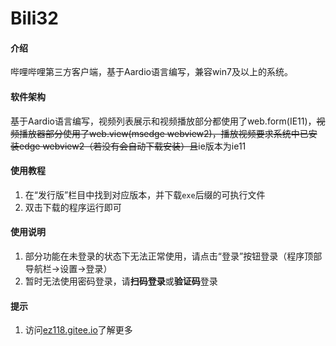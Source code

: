 # Bili32

#### 介绍
哔哩哔哩第三方客户端，基于Aardio语言编写，兼容win7及以上的系统。

#### 软件架构
基于Aardio语言编写，视频列表展示和视频播放部分都使用了web.form(IE11)，~~视频播放器部分使用了web.view(msedge webview2)，播放视频要求系统中已安装edge webview2（若没有会自动下载安装）且~~ie版本为ie11


#### 使用教程

1.  在“发行版”栏目中找到对应版本，并下载`exe`后缀的可执行文件
2.  双击下载的程序运行即可

#### 使用说明

1.  部分功能在未登录的状态下无法正常使用，请点击“登录”按钮登录（程序顶部导航栏->设置->登录）
2.  暂时无法使用密码登录，请**扫码登录**或**验证码**登录

#### 提示

1.  访问[ez118.gitee.io](https://ez118.gitee.io/bili32/)了解更多